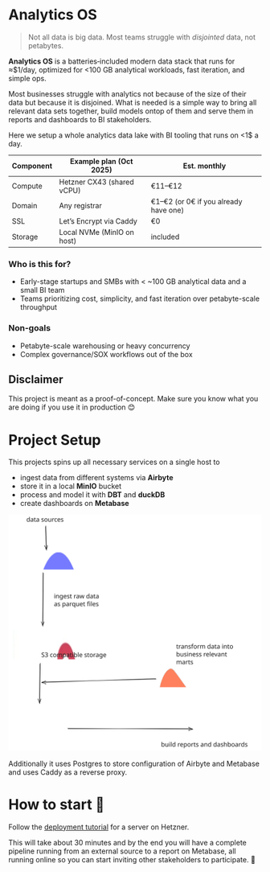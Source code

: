 # Analytics OS
  
> Not all data is big data. Most teams struggle with *disjointed* data, not petabytes.

**Analytics OS** is a batteries‑included modern data stack that runs for ≈$1/day,
optimized for <100 GB analytical workloads, fast iteration, and simple ops.

Most businesses struggle with analytics not because of the size of their data but because it is disjoined. What is needed is a simple way to bring all relevant data sets together, build models ontop of them and serve them in reports and dashboards to BI stakeholders. 

Here we setup a whole analytics data lake with BI tooling that runs on <1$ a day.

| Component | Example plan (Oct 2025) | Est. monthly |
|-----------|--------------------------|--------------|
| Compute   | Hetzner CX43 (shared vCPU) | €11–€12 |
| Domain    | Any registrar             | €1–€2 (or 0€ if you already have one) |
| SSL       | Let’s Encrypt via Caddy   | €0          |
| Storage   | Local NVMe (MinIO on host)| included    |


### Who is this for?
- Early-stage startups and SMBs with < ~100 GB analytical data and a small BI team
- Teams prioritizing cost, simplicity, and fast iteration over petabyte-scale throughput

### Non-goals
- Petabyte-scale warehousing or heavy concurrency
- Complex governance/SOX workflows out of the box

## Disclaimer

This project is meant as a proof-of-concept. Make sure you know what you are doing if you use it in production 😊

# Project Setup

This projects spins up all necessary services on a single host to 

- ingest data from different systems via **Airbyte**
- store it in a local **MinIO** bucket
- process and model it with **DBT** and **duckDB**
- create dashboards on **Metabase**

![image](./docs/images/architecture.svg)

Additionally it uses Postgres to store configuration of Airbyte and Metabase and uses Caddy as a reverse proxy.


# How to start 🚀

Follow the [deployment tutorial](./docs/hetzner.md) for a server on Hetzner.

This will take about 30 minutes and by the end you will have a complete pipeline running from an external source to a report on Metabase, all running online so you can start inviting other stakeholders to participate. 🎉


